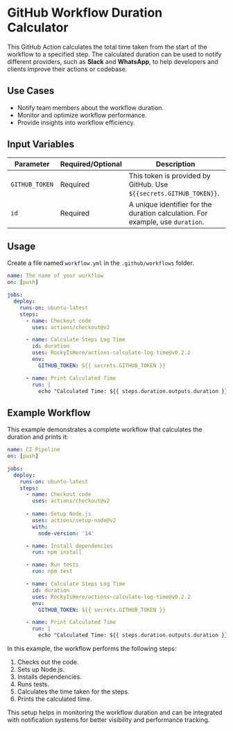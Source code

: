 
# GitHub Workflow Duration Calculator

This GitHub Action calculates the total time taken from the start of the workflow to a specified step. The calculated duration can be used to notify different providers, such as **Slack** and **WhatsApp**, to help developers and clients improve their actions or codebase.

## Use Cases

- Notify team members about the workflow duration.
- Monitor and optimize workflow performance.
- Provide insights into workflow efficiency.

## Input Variables

| Parameter       | Required/Optional | Description                                                                 |
|-----------------|-------------------|-----------------------------------------------------------------------------|
| `GITHUB_TOKEN`  | Required          | This token is provided by GitHub. Use `${{secrets.GITHUB_TOKEN}}`.           |
| `id`            | Required          | A unique identifier for the duration calculation. For example, use `duration`.|

## Usage

Create a file named `workflow.yml` in the `.github/workflows` folder.

```yaml
name: The name of your workflow
on: [push]

jobs:
  deploy:
    runs-on: ubuntu-latest
    steps:
      - name: Checkout code
        uses: actions/checkout@v2

      - name: Calculate Steps Log Time
        id: duration
        uses: RockyIsHere/actions-calculate-log-time@v0.2.2
        env:
          GITHUB_TOKEN: ${{ secrets.GITHUB_TOKEN }}

      - name: Print Calculated Time
        run: |
          echo "Calculated Time: ${{ steps.duration.outputs.duration }}"
```

## Example Workflow

This example demonstrates a complete workflow that calculates the duration and prints it:

```yaml
name: CI Pipeline
on: [push]

jobs:
  deploy:
    runs-on: ubuntu-latest
    steps:
      - name: Checkout code
        uses: actions/checkout@v2
      
      - name: Setup Node.js
        uses: actions/setup-node@v2
        with:
          node-version: '14'

      - name: Install dependencies
        run: npm install

      - name: Run tests
        run: npm test

      - name: Calculate Steps Log Time
        id: duration
        uses: RockyIsHere/actions-calculate-log-time@v0.2.2
        env:
          GITHUB_TOKEN: ${{ secrets.GITHUB_TOKEN }}

      - name: Print Calculated Time
        run: |
          echo "Calculated Time: ${{ steps.duration.outputs.duration }}"
```

In this example, the workflow performs the following steps:

1. Checks out the code.
2. Sets up Node.js.
3. Installs dependencies.
4. Runs tests.
5. Calculates the time taken for the steps.
6. Prints the calculated time.

This setup helps in monitoring the workflow duration and can be integrated with notification systems for better visibility and performance tracking.